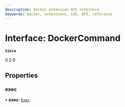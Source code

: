 ```yaml
---
description: Docker extension API reference
keywords: Docker, extensions, sdk, API, reference
---
```


# Interface: DockerCommand

**`Since`**

0.2.0

## Properties

### exec

• **exec**: [`Exec`](Exec.md)

